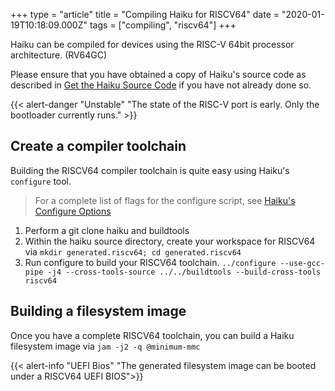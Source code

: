 +++
type = "article"
title = "Compiling Haiku for RISCV64"
date = "2020-01-19T10:18:09.000Z"
tags = ["compiling", "riscv64"]
+++

Haiku can be compiled for devices using the RISC-V 64bit processor architecture. (RV64GC)

Please ensure that you have obtained a copy of Haiku's source code as described in
[Get the Haiku Source Code](https://www.haiku-os.org/guides/building/get-source-git) 
if you have not already done so.

{{< alert-danger "Unstable" "The state of the RISC-V port is early. Only the bootloader currently runs." >}}

## Create a compiler toolchain

Building the RISCV64 compiler toolchain is quite easy using Haiku's ```configure``` tool.

> For a complete list of flags for the configure script, see [Haiku's Configure Options](/guides/building/configure)

1. Perform a git clone haiku and buildtools
2. Within the haiku source directory, create your workspace for RISCV64 via ```mkdir generated.riscv64; cd generated.riscv64```
2. Run configure to build your RISCV64 toolchain. ```../configure --use-gcc-pipe -j4 --cross-tools-source ../../buildtools --build-cross-tools riscv64```

## Building a filesystem image

Once you have a complete RISCV64 toolchain, you can build a Haiku filesystem image via ``jam -j2 -q @minimum-mmc``

{{< alert-info "UEFI Bios" "The generated filesystem image can be booted under a RISCV64 UEFI BIOS">}}
